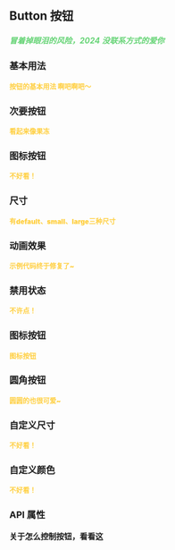 ## Button 按钮

<h5 style="color: #66d476">冒着掉眼泪的风险，2024 没联系方式的爱你</h5>

<script setup>
    import BasicDemo from '../demo/basic_demo.vue'
    import DisabledDemo from '../demo/disabled_demo.vue'
    import IconDemo from '../demo/icon_demo.vue'
    import RoundDemo from '../demo/round_demo.vue'
    import SecondaryDemo from '../demo/secondary_demo.vue'
    import SizeDemo from '../demo/size_demo.vue'
    import CustomSizeDemo from '../demo/custom_size_demo.vue'
    import CustomColorDemo from '../demo/custom_color_demo.vue'
	import TransformDemo from '../demo/transform_demo.vue'
    import Preview from '../../../src/components/preview.vue'
</script>

### 基本用法

<p style="color: #ffcf3f; font-size: 12px; font-weight: 900;">按钮的基本用法 啊吧啊吧～</p>
<BasicDemo />
<Preview comp="button" demo="basic_demo" />

### 次要按钮

<p style="color: #ffcf3f; font-size: 12px; font-weight: 900;">看起来像果冻</p>
<SecondaryDemo />
<Preview comp="button" demo="secondary_demo"/>

### 图标按钮

<p style="color: #ffcf3f; font-size: 12px; font-weight: 900;">不好看！</p>
<IconDemo />
<Preview comp="button" demo="icon_demo"/>

### 尺寸

<p style="color: #ffcf3f; font-size: 12px; font-weight: 900;">有default、small、large三种尺寸</p>
<SizeDemo />
<Preview comp="button" demo="size_demo"/>

### 动画效果

<p style="color: #ffcf3f; font-size: 12px; font-weight: 900;">示例代码终于修复了~</p>
<TransformDemo />
<Preview comp="button" demo="transform_demo"/>

### 禁用状态

<p style="color: #ffcf3f; font-size: 12px; font-weight: 900;">不许点！</p>
<DisabledDemo />
<Preview comp="button" demo="disabled_demo"/>

### 图标按钮

<p style="color: #ffcf3f; font-size: 12px; font-weight: 900;">图标按钮</p>
<IconDemo />
<Preview comp="button" demo="icon_demo"/>

### 圆角按钮

<p style="color: #ffcf3f; font-size: 12px; font-weight: 900;">圆圆的也很可爱~</p>
<RoundDemo />
<Preview comp="button" demo="round_demo"/>

### 自定义尺寸

<p style="color: #ffcf3f; font-size: 12px; font-weight: 900;">不好看！</p>
<CustomSizeDemo />
<Preview comp="button" demo="custom_size_demo"/>

### 自定义颜色

<p style="color: #ffcf3f; font-size: 12px; font-weight: 900;">不好看！</p>
<CustomColorDemo />
<Preview comp="button" demo="custom_color_demo"/>

<!-- API表格 -->

### API 属性

<p style="color: var(--color-success); font-size: 14px; font-weight: 900;">关于怎么控制按钮，看看这</p>
<script setup>
    import ApiTable from '../../../src/components/api_table.vue'
    const data = {
        columns: [
            {
                title: '名称'
            },
            {
                title: '类型'
            },
            {
                title: '默认值'
            },
            {
                title: '说明'
            }
        ],
        item: [
            {
                name: 'type',
                type: 'String',
                default: 'primary | success | error | info',
                explain: '类型属性'
            },
            {
                name: 'round',
                type: 'Boolean',
                default: 'false | true',
                explain: '圆角属性'
            },
			{
				name: 'transform',
				type: 'String',
				default: 'null | scale(1.1)',
				explain: '动画效果'
			},
            {
                name: 'disabled',
                type: 'Boolean',
                default: 'false | true',
                explain: '是否禁用'
            },
            {
                name: 'secondary',
                type: 'Boolean',
                default: 'false | true',
                explain: '次要按钮属性'
            },
            {
                name: 'size',
                type: 'String',
                default: 'default | small | large',
                explain: '尺寸属性'
            },
            {
                name: 'widht',
                type: 'String',
                default: 'null',
                explain: '自定义宽度'
            },
            {
                name: 'height',
                type: 'String',
                default: 'null',
                explain: '自定义高度'
            },
            {
                name: 'background',
                type: 'String',
                default: '#ffcf3f',
                explain: '背景颜色属性'
            },
            {
                name: 'text-color',
                type: 'String',
                default: '#fff',
                explain: '文字颜色属性'
            },
        ]
  }
</script>
<ApiTable :data="data" />
